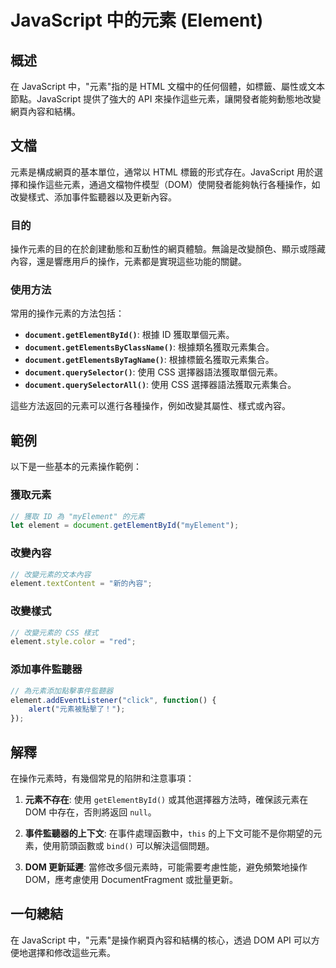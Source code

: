 <!--
Meta Description: # JavaScript 中的元素 (Element) ## 概述 在 JavaScript 中，"元素"指的是 HTML 文檔中的任何個體，如標籤、屬性或文本節點。JavaScript 提供了強大的 API 來操作這些元素，讓開發者能夠動態地改變網頁內容和結構。 ## 文檔 元素是構成網頁的基本單...
Meta Keywords: javascript, document, element, dom, getelementbyid
-->

# JavaScript 中的元素 (Element)

## 概述
在 JavaScript 中，"元素"指的是 HTML 文檔中的任何個體，如標籤、屬性或文本節點。JavaScript 提供了強大的 API 來操作這些元素，讓開發者能夠動態地改變網頁內容和結構。

## 文檔
元素是構成網頁的基本單位，通常以 HTML 標籤的形式存在。JavaScript 用於選擇和操作這些元素，通過文檔物件模型（DOM）使開發者能夠執行各種操作，如改變樣式、添加事件監聽器以及更新內容。

### 目的
操作元素的目的在於創建動態和互動性的網頁體驗。無論是改變顏色、顯示或隱藏內容，還是響應用戶的操作，元素都是實現這些功能的關鍵。

### 使用方法
常用的操作元素的方法包括：

- **`document.getElementById()`**: 根據 ID 獲取單個元素。
- **`document.getElementsByClassName()`**: 根據類名獲取元素集合。
- **`document.getElementsByTagName()`**: 根據標籤名獲取元素集合。
- **`document.querySelector()`**: 使用 CSS 選擇器語法獲取單個元素。
- **`document.querySelectorAll()`**: 使用 CSS 選擇器語法獲取元素集合。

這些方法返回的元素可以進行各種操作，例如改變其屬性、樣式或內容。

## 範例
以下是一些基本的元素操作範例：

### 獲取元素
```javascript
// 獲取 ID 為 "myElement" 的元素
let element = document.getElementById("myElement");
```

### 改變內容
```javascript
// 改變元素的文本內容
element.textContent = "新的內容";
```

### 改變樣式
```javascript
// 改變元素的 CSS 樣式
element.style.color = "red";
```

### 添加事件監聽器
```javascript
// 為元素添加點擊事件監聽器
element.addEventListener("click", function() {
    alert("元素被點擊了！");
});
```

## 解釋
在操作元素時，有幾個常見的陷阱和注意事項：

1. **元素不存在**: 使用 `getElementById()` 或其他選擇器方法時，確保該元素在 DOM 中存在，否則將返回 `null`。
   
2. **事件監聽器的上下文**: 在事件處理函數中，`this` 的上下文可能不是你期望的元素，使用箭頭函數或 `bind()` 可以解決這個問題。

3. **DOM 更新延遲**: 當修改多個元素時，可能需要考慮性能，避免頻繁地操作 DOM，應考慮使用 DocumentFragment 或批量更新。

## 一句總結
在 JavaScript 中，"元素"是操作網頁內容和結構的核心，透過 DOM API 可以方便地選擇和修改這些元素。